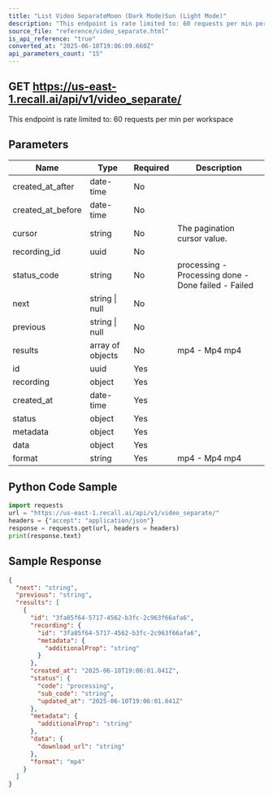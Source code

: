 ```yaml
---
title: "List Video SeparateMoon (Dark Mode)Sun (Light Mode)"
description: "This endpoint is rate limited to: 60 requests per min per workspace"
source_file: "reference/video_separate.html"
is_api_reference: "true"
converted_at: "2025-06-10T19:06:09.660Z"
api_parameters_count: "15"
---
```

## GET https://us-east-1.recall.ai/api/v1/video_separate/

This endpoint is rate limited to: 60 requests per min per workspace

## Parameters

| Name | Type | Required | Description |
| --- | --- | --- | --- |
| created_at_after | date-time | No |  |
| created_at_before | date-time | No |  |
| cursor | string | No | The pagination cursor value. |
| recording_id | uuid | No |  |
| status_code | string | No | processing - Processing done - Done failed - Failed |
| next | string \| null | No |  |
| previous | string \| null | No |  |
| results | array of objects | No | mp4 - Mp4  mp4 |
| id | uuid | Yes |  |
| recording | object | Yes |  |
| created_at | date-time | Yes |  |
| status | object | Yes |  |
| metadata | object | Yes |  |
| data | object | Yes |  |
| format | string | Yes | mp4 - Mp4  mp4 |

## Python Code Sample

```python
import requests
url = "https://us-east-1.recall.ai/api/v1/video_separate/"
headers = {"accept": "application/json"}
response = requests.get(url, headers = headers)
print(response.text)
```

## Sample Response

```json
{
  "next": "string",
  "previous": "string",
  "results": [
    {
      "id": "3fa85f64-5717-4562-b3fc-2c963f66afa6",
      "recording": {
        "id": "3fa85f64-5717-4562-b3fc-2c963f66afa6",
        "metadata": {
          "additionalProp": "string"
        }
      },
      "created_at": "2025-06-10T19:06:01.041Z",
      "status": {
        "code": "processing",
        "sub_code": "string",
        "updated_at": "2025-06-10T19:06:01.041Z"
      },
      "metadata": {
        "additionalProp": "string"
      },
      "data": {
        "download_url": "string"
      },
      "format": "mp4"
    }
  ]
}
```
